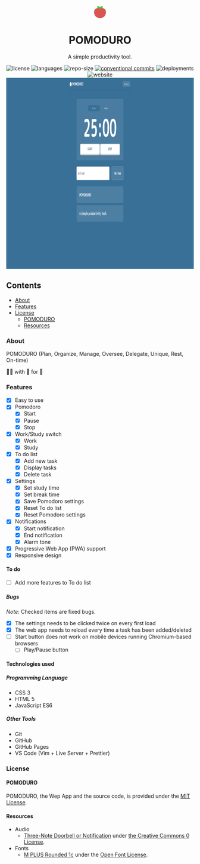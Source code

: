 <div align="center">
    <img alt="pomoDuro" src="./res/icons/pomoDuro.png" height='32'/><h1>POMODURO</h1>
    <p>A simple productivity tool.</p>
    <div>
        <img alt="license" src="https://img.shields.io/github/license/egargo/pomoduro?color=blue&style=for-the-badge"/>
        <img alt="languages" src="https://img.shields.io/github/languages/top/egargo/pomoduro?style=for-the-badge"/>
        <img alt="repo-size" src="https://img.shields.io/github/repo-size/egargo/pomoduro?&style=for-the-badge"/>
        <a href="https://conventionalcommits.org"><img alt="conventional commits" src="https://img.shields.io/badge/Conventional%20Commits-1.0.0-%23FE5196?color=blue&style=for-the-badge"></a>
        <img alt="deployments" src="https://img.shields.io/github/deployments/egargo/pomoduro/github-pages?color=blue&style=for-the-badge"/>
        <img alt="website" src="https://img.shields.io/website?down_color=red&down_message=down&up_color=blue&up_message=up&url=https%3A%2F%2Fegargo.github.io%2Fpomoduro?&style=for-the-badge"/>
    </div>
    <img src="./preview.png" height='512' alt="pomoDuro">
</div>

## Contents

-   [About](#about)
-   [Features](#features)
-   [License](#license)
    -   [POMODURO](#pomoduro)
    -   [Resources](#resources)

### About

POMODURO (Plan, Organize, Manage, Oversee, Delegate, Unique, Rest, On-time)

&#x1F468;&#x200D;&#x1F4BB; with &#x1F90D; for &#x1F41D;

### Features

-   [x] Easy to use
-   [x] Pomodoro
    -   [x] Start
    -   [x] Pause
    -   [x] Stop
-   [x] Work/Study switch
    -   [x] Work
    -   [x] Study
-   [x] To do list
    -   [x] Add new task
    -   [x] Display tasks
    -   [x] Delete task
-   [x] Settings
    -   [x] Set study time
    -   [x] Set break time
    -   [x] Save Pomodoro settings
    -   [x] Reset To do list
    -   [x] Reset Pomodoro settings
-   [x] Notifications
    -   [x] Start notification
    -   [x] End notification
    -   [x] Alarm tone
-   [x] Progressive Web App (PWA) support
-   [x] Responsive design

#### To do

-   [ ] Add more features to To do list

##### Bugs

_Note_: Checked items are fixed bugs.

-   [x] The settings needs to be clicked twice on every first load
-   [x] The web app needs to reload every time a task has been added/deleted
-   [ ] Start button does not work on mobile devices running Chromium-based browsers
    -   [ ] Play/Pause button

#### Technologies used

##### Programming Language

-   CSS 3
-   HTML 5
-   JavaScript ES6

##### Other Tools

-   Git
-   GitHub
-   GitHub Pages
-   VS Code (Vim + Live Server + Prettier)

### License

#### POMODURO

POMODURO, the Wep App and the source code, is provided under the [MIT License](./LICENSE).

#### Resources

-   Audio
    -   [Three-Note Doorbell or Notification](https://freesound.org/people/eqylizer/sounds/624599) under [the Creative Commons 0 License](https://creativecommons.org/publicdomain/zero/1.0).
-   Fonts
    -   [M PLUS Rounded 1c](https://fonts.google.com/specimen/M+PLUS+Rounded+1c/about?query=M+Plus+Rounded) under the [Open Font License](https://scripts.sil.org/cms/scripts/page.php?site_id=nrsi&id=OFL).
